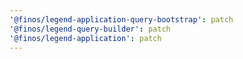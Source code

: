 ```yaml
---
'@finos/legend-application-query-bootstrap': patch
'@finos/legend-query-builder': patch
'@finos/legend-application': patch
---
```

